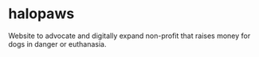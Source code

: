 # halopaws

Website to advocate and digitally expand non-profit that raises money for dogs in danger or euthanasia.
